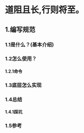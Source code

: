 # 道阻且长,行则将至。

## 1.编写规范

### 1.1是什么？\(基本介绍\)

### 1.2怎么使用？

#### 1.2.1命令

### 1.3底层怎么实现

### 1.4总结

#### 1.4.1踩坑

### 1.5参考



